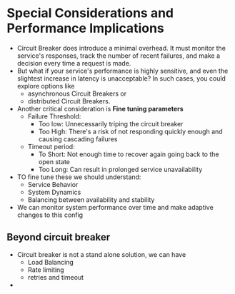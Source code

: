 # Special Considerations and Performance Implications
* Circuit Breaker does introduce a minimal overhead. It must monitor the service's responses, track the number of recent failures, and make a decision every time a request is made. 
* But what if your service's performance is highly sensitive, and even the slightest increase in latency is unacceptable? In such cases, you could explore options like 
  * asynchronous Circuit Breakers or 
  * distributed Circuit Breakers.
* Another critical consideration is **Fine tuning parameters**
  * Failure Threshold:
    * Too low: Unnecessarily triping the circuit breaker
    * Too High: There's a risk of not responding quickly enough and causing cascading failures
  * Timeout period:
    * To Short: Not enough time to recover again going back to the open state
    * Too Long: Can result in prolonged service unavailability
* TO fine tune these we should understand:
  * Service Behavior
  * System Dynamics
  * Balancing between availability and stability
* We can monitor system performance over time and make adaptive changes to this config

## Beyond circuit breaker
* Circuit breaker is not a stand alone solution, we can have
  * Load Balancing
  * Rate limiting
  * retries and timeout
* 